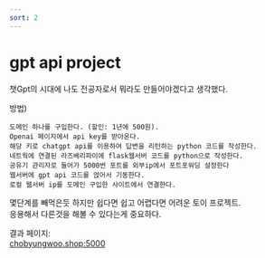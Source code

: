 ```yaml
---
sort: 2
---
```


# gpt api project


챗Gpt의 시대에 나도 전공자로서 뭐라도 만들어야겠다고 생각했다.    

방법)    

```note
도메인 하나를 구입한다. (할인: 1년에 500원).    
Openai 페이지에서 api key를 받아온다.   
해당 키로 chatgpt api를 이용하여 답변을 리턴하는 python 코드를 작성한다.    
네트웍에 연결된 라즈베리파이에 flask웹서버 코드를 python으로 작성한다.    
공유기 관리자로 들어가 5000번 포트를 외부ip에서 포트포워딩 설정한다
웹서버에 gpt api 코드를 얹어서 기동한다.    
로컬 웹서버 ip를 도메인 구입한 사이트에서 연결한다.    

```
 
몇단계를 빼먹은듯 하지만 쉽다면 쉽고 어렵다면 어려운 토이 프로젝트.    
응용해서 다른것을 해볼 수 있다는게 중요하다.

결과 페이지:    
[chobyungwoo.shop:5000](chobyungwoo.shop:5000)
